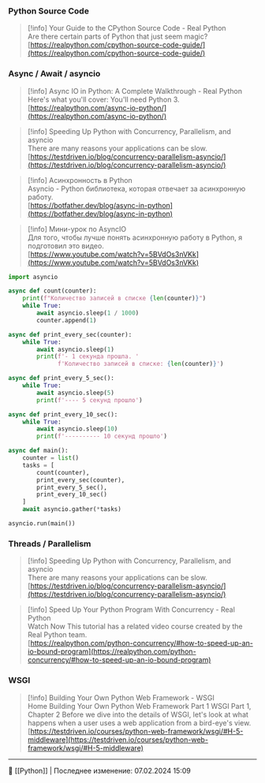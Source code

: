 ### Python Source Code

> [!info] Your Guide to the CPython Source Code - Real Python  
> Are there certain parts of Python that just seem magic?  
> [https://realpython.com/cpython-source-code-guide/](https://realpython.com/cpython-source-code-guide/)  
### Async / Await / asyncio

> [!info] Async IO in Python: A Complete Walkthrough - Real Python  
> Here's what you'll cover: You'll need Python 3.  
> [https://realpython.com/async-io-python/](https://realpython.com/async-io-python/)  

> [!info] Speeding Up Python with Concurrency, Parallelism, and asyncio  
> There are many reasons your applications can be slow.  
> [https://testdriven.io/blog/concurrency-parallelism-asyncio/](https://testdriven.io/blog/concurrency-parallelism-asyncio/)  

> [!info] Асинхронность в Python  
> Asyncio - Python библиотека, которая отвечает за асинхронную работу.  
> [https://botfather.dev/blog/async-in-python](https://botfather.dev/blog/async-in-python)  

> [!info] Мини-урок по AsyncIO  
> Для того, чтобы лучше понять асинхронную работу в Python, я подготовил это видео.  
> [https://www.youtube.com/watch?v=5BVdOs3nVKk](https://www.youtube.com/watch?v=5BVdOs3nVKk)  
```Python
import asyncio

async def count(counter):
    print(f"Количество записей в списке {len(counter)}")
    while True:
        await asyncio.sleep(1 / 1000)
        counter.append(1)

async def print_every_sec(counter):
    while True:
        await asyncio.sleep(1)
        print(f'- 1 секунда прошла. '
              f'Количество записей в списке: {len(counter)}')

async def print_every_5_sec():
    while True:
        await asyncio.sleep(5)
        print(f'---- 5 секунд прошло')

async def print_every_10_sec():
    while True:
        await asyncio.sleep(10)
        print(f'---------- 10 секунд прошло')

async def main():
    counter = list()
    tasks = [
        count(counter),
        print_every_sec(counter),
        print_every_5_sec(),
        print_every_10_sec()
    ]
    await asyncio.gather(*tasks)

asyncio.run(main())
```
### Threads / Parallelism

> [!info] Speeding Up Python with Concurrency, Parallelism, and asyncio  
> There are many reasons your applications can be slow.  
> [https://testdriven.io/blog/concurrency-parallelism-asyncio/](https://testdriven.io/blog/concurrency-parallelism-asyncio/)  

> [!info] Speed Up Your Python Program With Concurrency - Real Python  
> Watch Now This tutorial has a related video course created by the Real Python team.  
> [https://realpython.com/python-concurrency/#how-to-speed-up-an-io-bound-program](https://realpython.com/python-concurrency/#how-to-speed-up-an-io-bound-program)  
### WSGI

> [!info] Building Your Own Python Web Framework - WSGI  
> Home Building Your Own Python Web Framework Part 1 WSGI Part 1, Chapter 2 Before we dive into the details of WSGI, let's look at what happens when a user uses a web application from a bird-eye's view.  
> [https://testdriven.io/courses/python-web-framework/wsgi/#H-5-middleware](https://testdriven.io/courses/python-web-framework/wsgi/#H-5-middleware)

----
📂 [[Python]] | Последнее изменение: 07.02.2024 15:09